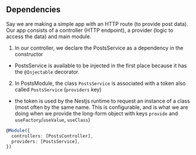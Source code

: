
## Dependencies
Say we are making a simple app with an HTTP route (to provide post data). Our app consists of a controller (HTTP endpoint), a provider (logic to access the data) and main module.
1. In our controller, we declare the PostsService as a dependency in the constructor
  - PostsService is available to be injected in the first place because it has the `@Injectable` decorator.
2. In PostsModule, the class `PostsService` is associated with a token also called `PostsService` (`providers` key)
  - the token is used by the Nestjs runtime to request an instance of a class (most often by the same name. This is configurable, and is what we are doing when we provide the long-form object with keys `provide` and `useFactory`/`useValue`, `useClass`)
```ts
@Module({
  controllers: [PostsController],
  providers: [PostsService],
})
```